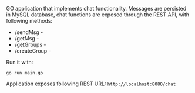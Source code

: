 GO application that implements chat functionality.
Messages are persisted in MySQL database,
chat functions are exposed through the REST API,
with following methods:
- /sendMsg - 
- /getMsg - 
- /getGroups - 
- /createGroup -

Run it with:

`go run main.go`

Application exposes following REST URL: `http://localhost:8080/chat`
